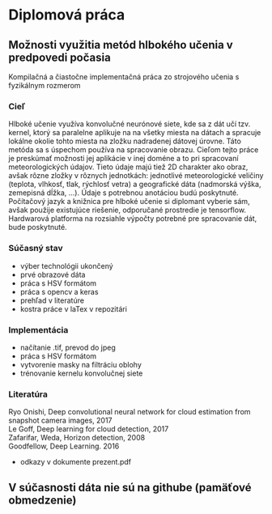 # Diplomová práca

## Možnosti využitia metód hlbokého učenia v predpovedi počasia

Kompilačná a čiastočne implementačná práca zo strojového učenia
s fyzikálnym rozmerom

### Cieľ

Hlboké učenie využíva konvolučné neurónové siete, kde sa z dát učí tzv. kernel,
ktorý sa paralelne aplikuje na na všetky miesta na dátach a spracuje lokálne
okolie tohto miesta na zložku nadradenej dátovej úrovne. Táto metóda sa
s úspechom používa na spracovanie obrazu. Cieľom tejto práce je preskúmať
možnosti jej aplikácie v inej doméne a to pri spracovaní meteorologických
údajov. Tieto údaje majú tiež 2D charakter ako obraz, avšak rôzne zložky
v rôznych jednotkách: jednotlivé meteorologické veličiny (teplota, vlhkosť,
tlak, rýchlosť vetra) a geografické dáta (nadmorská výška, zemepisná dĺžka, ...).
Údaje s potrebnou anotáciou budú poskytnuté. Počítačový jazyk a knižnica
pre hlboké učenie si diplomant vyberie sám, avšak použije existujúce riešenie,
odporučané prostredie je tensorflow. Hardwarová platforma na rozsiahle
výpočty potrebné pre spracovanie dát, bude poskytnuté.

### Súčasný stav
- výber technológii ukončený 
- prvé obrazové dáta
- práca s HSV formátom
- práca s opencv a keras
- prehľad v literatúre
- kostra práce v laTex v repozitári

### Implementácia
- načítanie .tif, prevod do jpeg
- práca s HSV formátom
- vytvorenie masky na filtráciu oblohy
- trénovanie kernelu konvolučnej siete

### Literatúra
 Ryo Onishi, Deep convolutional neural network for cloud estimation from snapshot camera images, 2017<br>
 Le Goff, Deep learning for cloud detection, 2017<br>
 Zafarifar, Weda, Horizon detection, 2008<br>
 Goodfellow, Deep Learning. 2016
 - odkazy v dokumente prezent.pdf

## V súčasnosti dáta nie sú na githube (pamäťové obmedzenie)
